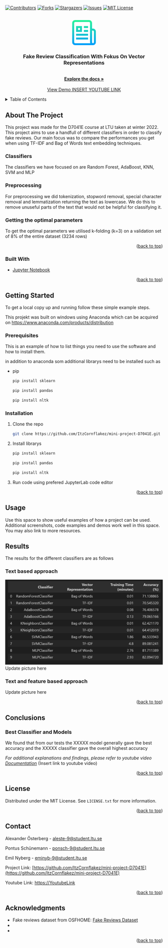<div id="top"></div>
<!--
*** Thanks for checking out the Best-README-Template. If you have a suggestion
*** that would make this better, please fork the repo and create a pull request
*** or simply open an issue with the tag "enhancement".
*** Don't forget to give the project a star!
*** Thanks again! Now go create something AMAZING! :D
-->



<!-- PROJECT SHIELDS -->
<!--
*** I'm using markdown "reference style" links for readability.
*** Reference links are enclosed in brackets [ ] instead of parentheses ( ).
*** See the bottom of this document for the declaration of the reference variables
*** for contributors-url, forks-url, etc. This is an optional, concise syntax you may use.
*** https://www.markdownguide.org/basic-syntax/#reference-style-links
-->
[![Contributors][contributors-shield]][contributors-url]
[![Forks][forks-shield]][forks-url]
[![Stargazers][stars-shield]][stars-url]
[![Issues][issues-shield]][issues-url]
[![MIT License][license-shield]][license-url]



<!-- PROJECT LOGO -->
<br />
<div align="center">
  <a href="https://github.com/ItzCornflakez/mini-project-D7041E">
    <img src="images/logo.png" alt="Logo" width="80" height="80">
  </a>

<h3 align="center">Fake Review Classification With Fokus On Vector Representations</h3>

  <p align="center">
   <!-- project_description -->
    <br />
    <a href="https://github.com/ItzCornflakez/mini-project-D7041E"><strong>Explore the docs »</strong></a>
    <br />
    <br />
    <a href="https://github.com/ItzCornflakez/mini-project-D7041E">View Demo INSERT YOUTUBE LINK</a>
  </p>
</div>



<!-- TABLE OF CONTENTS -->
<details>
  <summary>Table of Contents</summary>
  <ol>
    <li>
      <a href="#about-the-project">About The Project</a>
      <ul>
        <li><a href="#built-with">Built With</a></li>
      </ul>
    </li>
    <li>
      <a href="#getting-started">Getting Started</a>
      <ul>
        <li><a href="#prerequisites">Prerequisites</a></li>
        <li><a href="#installation">Installation</a></li>
      </ul>
    </li>
    <li><a href="#usage">Usage</a></li>
    <li><a href="#roadmap">Roadmap</a></li>
    <li><a href="#contributing">Contributing</a></li>
    <li><a href="#license">License</a></li>
    <li><a href="#contact">Contact</a></li>
    <li><a href="#acknowledgments">Acknowledgments</a></li>
  </ol>
</details>



<!-- ABOUT THE PROJECT -->
## About The Project
This project was made for the D7041E course at LTU taken at winter 2022. This project aims to use a handfull of different classifiers in order to classify fake reviews. Our main focus was to compare the performances you get when using TF-IDF and Bag of Words text embedding techniques.   

### Classifiers
The classifiers we have focused on are Random Forest, AdaBoost, KNN, SVM and MLP


### Preprocessing
For preprocessing we did tokenization, stopword removal, special character removal and lemmatization returning the text as lowercase. We do this to remove unuseful parts of the text that would not be helpful for classifying it.


### Getting the optimal parameters
To get the optimal parameters we utilised k-folding (k=3) on a validation set of 8% of the entire dataset (3234 rows)


<!-- Here's a blank template to get started: To avoid retyping too much info. Do a search and replace with your text editor for the following: `ItzCornflakez`, `mini-project-D7041E`,  `Fake Review Classification With Focus On Word Embedding techniques`, `project_description` -->

<p align="right">(<a href="#top">back to top</a>)</p>



### Built With

* [Jupyter Notebook](https://jupyter.org/)


<p align="right">(<a href="#top">back to top</a>)</p>



<!-- GETTING STARTED -->
## Getting Started

To get a local copy up and running follow these simple example steps.

This projekt was built on windows using Anaconda which can be acquired on https://www.anaconda.com/products/distribution

### Prerequisites

This is an example of how to list things you need to use the software and how to install them.

in addition to anaconda som additional librarys need to be installed such as
* pip
  ```sh
  pip install sklearn
  ```
  ```sh
  pip install pandas
  ```
  ```sh
  pip install nltk
  ```

### Installation

1. Clone the repo
   ```sh
   git clone https://github.com/ItzCornflakez/mini-project-D7041E.git
   ```
2. Install librarys
   ```sh
   pip install sklearn
   ```
   ```sh
   pip install pandas
   ```
   ```sh
   pip install nltk
   ```
3. Run code using prefered JupyterLab code editor

<p align="right">(<a href="#top">back to top</a>)</p>



<!-- USAGE EXAMPLES -->
## Usage

Use this space to show useful examples of how a project can be used. Additional screenshots, code examples and demos work well in this space. You may also link to more resources.

## Results
The results for the different classifiers are as follows

### Text based approach

![alt text](https://github.com/ItzCornflakez/mini-project-D7041E/blob/master/images/text_based_accuracy.png?raw=true)
Update picture here

### Text and feature based approach

Update picture here


<p align="right">(<a href="#top">back to top</a>)</p>


## Conclusions

### Best Classifier and Models

We found that from our tests the XXXXX model generally gave the best accuracy and the XXXXX classifier gave the overall highest accuracy

_For additional explanations and findings, please refer to youtube video [Documentation](https://example.com)_ (Insert link to youtube video)

<p align="right">(<a href="#top">back to top</a>)</p>



<!-- LICENSE -->
## License

Distributed under the MIT License. See `LICENSE.txt` for more information.

<p align="right">(<a href="#top">back to top</a>)</p>



<!-- CONTACT -->
## Contact

Alexander Österberg - aleste-9@student.ltu.se

Pontus Schünemann - ponsch-9@student.ltu.se

Emil Nyberg - eminyb-9@student.ltu.se


Project Link: [https://github.com/ItzCornflakez/mini-project-D7041E](https://github.com/ItzCornflakez/mini-project-D7041E)

Youtube Link: [https://YoutubeLink](https://youtubeLink)

<p align="right">(<a href="#top">back to top</a>)</p>



<!-- ACKNOWLEDGMENTS -->
## Acknowledgments

* Fake reviews dataset from OSFHOME: [Fake Reviews Dataset](https://osf.io/tyue9/)
* []()
* []()

<p align="right">(<a href="#top">back to top</a>)</p>



<!-- MARKDOWN LINKS & IMAGES -->
<!-- https://www.markdownguide.org/basic-syntax/#reference-style-links -->
[contributors-shield]: https://img.shields.io/github/contributors/ItzCornflakez/mini-project-D7041E.svg?style=for-the-badge
[contributors-url]: https://github.com/ItzCornflakez/mini-project-D7041E/graphs/contributors
[forks-shield]: https://img.shields.io/github/forks/ItzCornflakez/mini-project-D7041E.svg?style=for-the-badge
[forks-url]: https://github.com/ItzCornflakez/mini-project-D7041E/network/members
[stars-shield]: https://img.shields.io/github/stars/ItzCornflakez/mini-project-D7041E.svg?style=for-the-badge
[stars-url]: https://github.com/ItzCornflakez/mini-project-D7041E/stargazers
[issues-shield]: https://img.shields.io/github/issues/ItzCornflakez/mini-project-D7041E.svg?style=for-the-badge
[issues-url]: https://github.com/ItzCornflakez/mini-project-D7041E/issues
[license-shield]: https://img.shields.io/github/license/ItzCornflakez/mini-project-D7041E.svg?style=for-the-badge
[license-url]: https://github.com/ItzCornflakez/mini-project-D7041E/blob/master/LICENSE.txt
[product-screenshot]: images/screenshot.png
